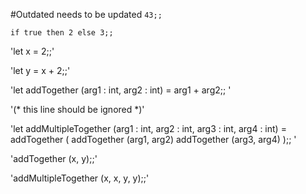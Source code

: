 #Outdated needs to be updated
`43;;`

`if true then 2 else 3;;`

'let x = 2;;'

'let y = x + 2;;'

'let addTogether (arg1 : int, arg2 : int) =
	arg1 + arg2;;
'

'(* this line should be ignored *)'

'let addMultipleTogether (arg1 : int, arg2 : int, arg3 : int, arg4 : int) =
	addTogether ( addTogether (arg1, arg2) addTogether (arg3, arg4) );;
'

'addTogether (x, y);;'

'addMultipleTogether (x, x, y, y);;'